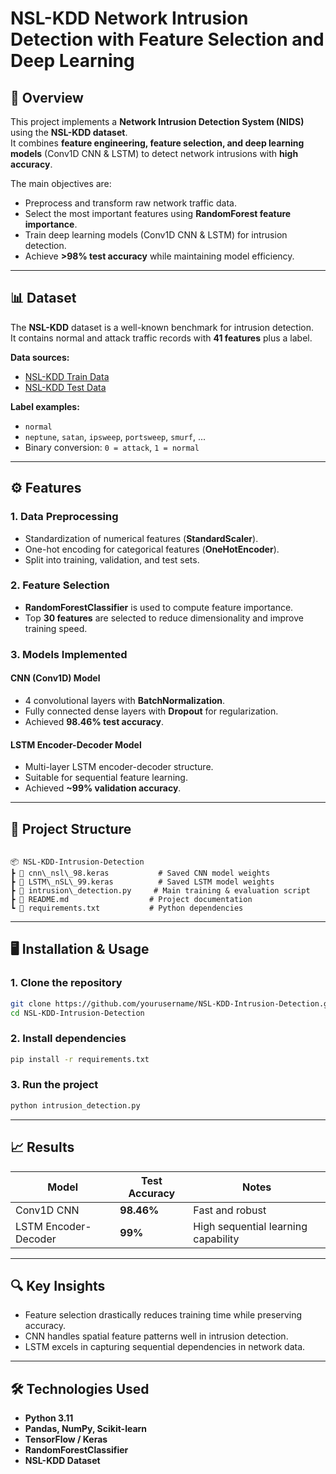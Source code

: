 
#  NSL-KDD Network Intrusion Detection with Feature Selection and Deep Learning

## 📌 Overview
This project implements a **Network Intrusion Detection System (NIDS)** using the **NSL-KDD dataset**.  
It combines **feature engineering, feature selection, and deep learning models** (Conv1D CNN & LSTM) to detect network intrusions with **high accuracy**.

The main objectives are:
- Preprocess and transform raw network traffic data.
- Select the most important features using **RandomForest feature importance**.
- Train deep learning models (Conv1D CNN & LSTM) for intrusion detection.
- Achieve **>98% test accuracy** while maintaining model efficiency.

---

## 📊 Dataset
The **NSL-KDD** dataset is a well-known benchmark for intrusion detection.  
It contains normal and attack traffic records with **41 features** plus a label.

**Data sources:**
- [NSL-KDD Train Data](https://raw.githubusercontent.com/merteroglu/NSL-KDD-Network-Instrusion-Detection/master/NSL_KDD_Train.csv)  
- [NSL-KDD Test Data](https://raw.githubusercontent.com/merteroglu/NSL-KDD-Network-Instrusion-Detection/master/NSL_KDD_Test.csv)

**Label examples:**
- `normal`
- `neptune`, `satan`, `ipsweep`, `portsweep`, `smurf`, ...
- Binary conversion: `0 = attack`, `1 = normal`

---

## ⚙️ Features
### **1. Data Preprocessing**
- Standardization of numerical features (**StandardScaler**).
- One-hot encoding for categorical features (**OneHotEncoder**).
- Split into training, validation, and test sets.

### **2. Feature Selection**
- **RandomForestClassifier** is used to compute feature importance.
- Top **30 features** are selected to reduce dimensionality and improve training speed.

### **3. Models Implemented**
#### **CNN (Conv1D) Model**
- 4 convolutional layers with **BatchNormalization**.
- Fully connected dense layers with **Dropout** for regularization.
- Achieved **98.46% test accuracy**.

#### **LSTM Encoder-Decoder Model**
- Multi-layer LSTM encoder-decoder structure.
- Suitable for sequential feature learning.
- Achieved **~99% validation accuracy**.

---

## 📂 Project Structure
```

📦 NSL-KDD-Intrusion-Detection
┣ 📜 cnn\_nsl\_98.keras           # Saved CNN model weights
┣ 📜 LSTM\_nSL\_99.keras          # Saved LSTM model weights
┣ 📜 intrusion\_detection.py     # Main training & evaluation script
┣ 📜 README.md                  # Project documentation
┗ 📜 requirements.txt           # Python dependencies

````

---

## 🖥️ Installation & Usage
### **1. Clone the repository**
```bash
git clone https://github.com/yourusername/NSL-KDD-Intrusion-Detection.git
cd NSL-KDD-Intrusion-Detection
````

### **2. Install dependencies**

```bash
pip install -r requirements.txt
```

### **3. Run the project**

```bash
python intrusion_detection.py
```

---

## 📈 Results

| Model                | Test Accuracy | Notes                               |
| -------------------- | ------------- | ----------------------------------- |
| Conv1D CNN           | **98.46%**    | Fast and robust                     |
| LSTM Encoder-Decoder | **99%**       | High sequential learning capability |

---

## 🔍 Key Insights

* Feature selection drastically reduces training time while preserving accuracy.
* CNN handles spatial feature patterns well in intrusion detection.
* LSTM excels in capturing sequential dependencies in network data.

---

## 🛠 Technologies Used

* **Python 3.11**
* **Pandas, NumPy, Scikit-learn**
* **TensorFlow / Keras**
* **RandomForestClassifier**
* **NSL-KDD Dataset**

